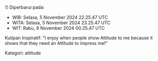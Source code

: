 ⏰ Diperbarui pada:
- WIB: Selasa, 5 November 2024 22.25.47 UTC
- WITA: Selasa, 5 November 2024 23.25.47 UTC
- WIT: Rabu, 6 November 2024 00.25.47 UTC

Kutipan Inspiratif:
"I enjoy when people show Attitude to me because it shows that they need an Attitude to impress me!"


Kategori: attitude

